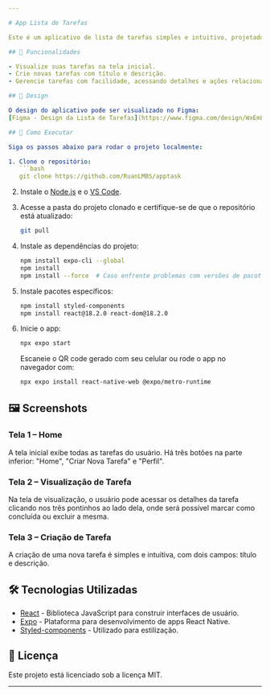 ```yaml
---

# App Lista de Tarefas

Este é um aplicativo de lista de tarefas simples e intuitivo, projetado para facilitar a organização do seu dia a dia. Com ele, você pode criar, visualizar e gerenciar suas tarefas de maneira rápida e eficiente.

## 📌 Funcionalidades

- Visualize suas tarefas na tela inicial.
- Crie novas tarefas com título e descrição.
- Gerencie tarefas com facilidade, acessando detalhes e ações relacionadas.

## 🎨 Design

O design do aplicativo pode ser visualizado no Figma:
[Figma - Design da Lista de Tarefas](https://www.figma.com/design/WxEmLLLEB76kjXP0kP9nSl/Lista-de-Tarefas?node-id=0-1&t=HdflMwapiZRflo9X-1)

## 🚀 Como Executar

Siga os passos abaixo para rodar o projeto localmente:

1. Clone o repositório:
   ```bash
   git clone https://github.com/RuanLMBS/apptask
   ```

2. Instale o [Node.js](https://nodejs.org/en/download/prebuilt-installer) e o [VS Code](https://code.visualstudio.com/Download).

3. Acesse a pasta do projeto clonado e certifique-se de que o repositório está atualizado:
   ```bash
   git pull
   ```

4. Instale as dependências do projeto:
   ```bash
   npm install expo-cli --global
   npm install
   npm install --force  # Caso enfrente problemas com versões de pacotes
   ```

5. Instale pacotes específicos:
   ```bash
   npm install styled-components
   npm install react@18.2.0 react-dom@18.2.0
   ```

6. Inicie o app:
   ```bash
   npx expo start
   ```

   Escaneie o QR code gerado com seu celular ou rode o app no navegador com:
   ```bash
   npx expo install react-native-web @expo/metro-runtime
   ```

## 🖼️ Screenshots

### Tela 1 – Home
A tela inicial exibe todas as tarefas do usuário. Há três botões na parte inferior: "Home", "Criar Nova Tarefa" e "Perfil".

### Tela 2 – Visualização de Tarefa
Na tela de visualização, o usuário pode acessar os detalhes da tarefa clicando nos três pontinhos ao lado dela, onde será possível marcar como concluída ou excluir a mesma.

### Tela 3 – Criação de Tarefa
A criação de uma nova tarefa é simples e intuitiva, com dois campos: título e descrição.

## 🛠️ Tecnologias Utilizadas

- [React](https://reactjs.org/) - Biblioteca JavaScript para construir interfaces de usuário.
- [Expo](https://expo.dev/) - Plataforma para desenvolvimento de apps React Native.
- [Styled-components](https://styled-components.com/) - Utilizado para estilização.

## 📝 Licença

Este projeto está licenciado sob a licença MIT.

---
```

